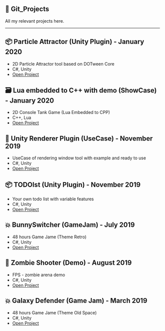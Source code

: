 :page_facing_up: Git_Projects
---------
All my relevant projects here.

---------

:package: Particle Attractor (Unity Plugin) - January 2020
---------
* 2D Particle Attractor tool based on DOTween Core
* C#, Unity
* [Open Project](https://github.com/AdrianOrcik/Unity_ParticleAttractor_Plugin)

:card_file_box: Lua embedded to C++ with demo (ShowCase) - January 2020
---------
* 2D Console Tank Game (Lua Embedded to CPP)
* C++, Lua
* [Open Project](https://github.com/AdrianOrcik/Lua_Embedded_ToCpp)

:pencil: Unity Renderer Plugin (UseCase) - November 2019
---------
* UseCase of rendering window tool with example and ready to use
* C#, Unity
* [Open Project](https://github.com/AdrianOrcik/Unity_UseCase_RenderingTool)

:package: TODOIst (Unity Plugin) - November 2019
---------
* Your own todo list with variable features
* C#, Unity
* [Open Project](https://github.com/AdrianOrcik/Unity_Plugin_TodoIst)

:boom: BunnySwitcher (GameJam) - July 2019
---------
* 48 hours Game Jame (Theme Retro)
* C#, Unity
* [Open Project](https://github.com/AdrianOrcik/Unity_GameJam_BunnySwitcher)

:pushpin: Zombie Shooter (Demo) - August 2019
---------
* FPS - zombie arena demo
* C#, Unity
* [Open Project](https://github.com/AdrianOrcik/Unity_Demo_ZombieShooter)

:boom: Galaxy Defender (Game Jam) - March 2019
---------
* 48 hours Game Jame (Theme Old Space)
* C#, Unity
* [Open Project](https://github.com/AdrianOrcik/Unity_GameJam_GalaxyDefender)
